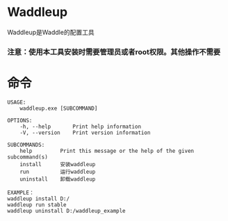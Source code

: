 # Waddleup
Waddleup是Waddle的配置工具  
### 注意：使用本工具安装时需要管理员或者root权限。其他操作不需要
# 命令
```
USAGE:
    waddleup.exe [SUBCOMMAND]

OPTIONS:
    -h, --help       Print help information
    -V, --version    Print version information

SUBCOMMANDS:
    help         Print this message or the help of the given subcommand(s)
    install      安装waddleup
    run          运行waddleup
    uninstall    卸载waddleup

EXAMPLE：
waddleup install D:/
waddleup run stable
waddleup uninstall D:/waddleup_example
```